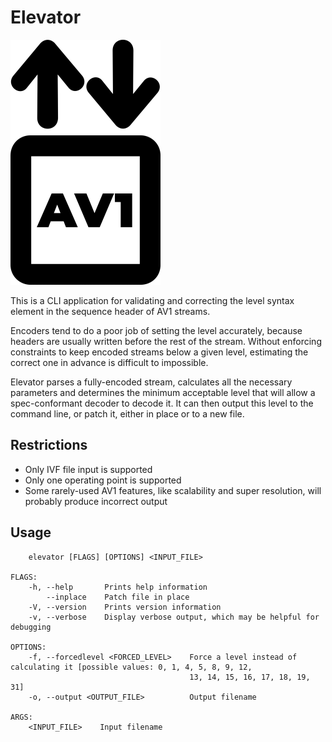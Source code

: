 # Elevator

![Logo](elevator.png)

This is a CLI application for validating and correcting the level syntax element in the sequence header of AV1 streams.

Encoders tend to do a poor job of setting the level accurately, because headers are usually written before the rest of the stream.
Without enforcing constraints to keep encoded streams below a given level, estimating the correct one in advance is difficult to impossible.

Elevator parses a fully-encoded stream, calculates all the necessary parameters and determines the minimum acceptable level that will allow a spec-conformant decoder to decode it. It can then output this level to the command line, or patch it, either in place or to a new file.

## Restrictions
- Only IVF file input is supported
- Only one operating point is supported
- Some rarely-used AV1 features, like scalability and super resolution, will probably produce incorrect output

## Usage
```
    elevator [FLAGS] [OPTIONS] <INPUT_FILE>

FLAGS:
    -h, --help       Prints help information
        --inplace    Patch file in place
    -V, --version    Prints version information
    -v, --verbose    Display verbose output, which may be helpful for debugging

OPTIONS:
    -f, --forcedlevel <FORCED_LEVEL>    Force a level instead of calculating it [possible values: 0, 1, 4, 5, 8, 9, 12,
                                        13, 14, 15, 16, 17, 18, 19, 31]
    -o, --output <OUTPUT_FILE>          Output filename

ARGS:
    <INPUT_FILE>    Input filename
```
